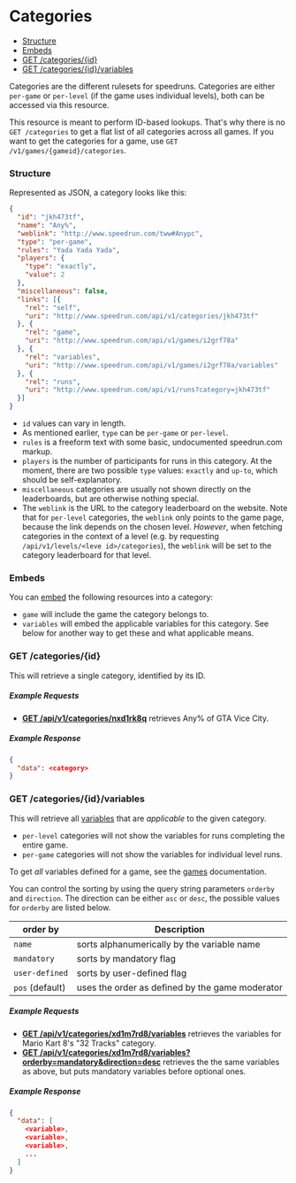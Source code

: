 # Categories

* [Structure](#structure)
* [Embeds](#embeds)
* [GET /categories/{id}](#get-categoriesid)
* [GET /categories/{id}/variables](#get-categoriesidvariables)

Categories are the different rulesets for speedruns. Categories are either ``per-game`` or ``per-level``
(if the game uses individual levels), both can be accessed via this resource.

This resource is meant to perform ID-based lookups. That's why there is no ``GET /categories`` to
get a flat list of all categories across all games. If you want to get the categories for a game,
use ``GET /v1/games/{gameid}/categories``.

### Structure

Represented as JSON, a category looks like this:

```json
{
  "id": "jkh473tf",
  "name": "Any%",
  "weblink": "http://www.speedrun.com/tww#Anypc",
  "type": "per-game",
  "rules": "Yada Yada Yada",
  "players": {
    "type": "exactly",
    "value": 2
  },
  "miscellaneous": false,
  "links": [{
    "rel": "self",
    "uri": "http://www.speedrun.com/api/v1/categories/jkh473tf"
  }, {
    "rel": "game",
    "uri": "http://www.speedrun.com/api/v1/games/i2grf78a"
  }, {
    "rel": "variables",
    "uri": "http://www.speedrun.com/api/v1/games/i2grf78a/variables"
  }, {
    "rel": "runs",
    "uri": "http://www.speedrun.com/api/v1/runs?category=jkh473tf"
  }]
}
```

* ``id`` values can vary in length.
* As mentioned earlier, ``type`` can be ``per-game`` or ``per-level``.
* ``rules`` is a freeform text with some basic, undocumented speedrun.com markup.
* ``players`` is the number of participants for runs in this category. At the moment, there are
  two possible ``type`` values: ``exactly`` and ``up-to``, which should be self-explanatory.
* ``miscellaneous`` categories are usually not shown directly on the leaderboards, but are otherwise
  nothing special.
* The ``weblink`` is the URL to the category leaderboard on the website. Note that for ``per-level``
  categories, the ``weblink`` only points to the game page, because the link depends on the chosen
  level. *However*, when fetching categories in the context of a level (e.g. by requesting
  ``/api/v1/levels/<leve id>/categories``), the ``weblink`` will be set to the category leaderboard
  for that level.

### Embeds

You can [embed](embedding.md) the following resources into a category:

* ``game`` will include the game the category belongs to.
* ``variables`` will embed the applicable variables for this category. See below for another way
  to get these and what applicable means.

### GET /categories/{id}

This will retrieve a single category, identified by its ID.

##### Example Requests

* [**GET /api/v1/categories/nxd1rk8q**](http://www.speedrun.com/api/v1/categories/nxd1rk8q) retrieves
  Any% of GTA Vice City.

##### Example Response

```json
{
  "data": <category>
}
```

### GET /categories/{id}/variables

This will retrieve all [variables](variables.md) that are *applicable* to the given category.

* ``per-level`` categories will not show the variables for runs completing the entire game.
* ``per-game`` categories will not show the variables for individual level runs.

To get *all* variables defined for a game, see the [games](games.md) documentation.

You can control the sorting by using the query string parameters ``orderby`` and ``direction``. The
direction can be either ``asc`` or ``desc``, the possible values for ``orderby`` are listed below.

order by          | Description
----------------- | ------------------------------------------------------------------
``name``          | sorts alphanumerically by the variable name
``mandatory``     | sorts by mandatory flag
``user-defined``  | sorts by user-defined flag
``pos`` (default) | uses the order as defined by the game moderator

##### Example Requests

* [**GET /api/v1/categories/xd1m7rd8/variables**](http://www.speedrun.com/api/v1/categories/xd1m7rd8/variables)
  retrieves the variables for Mario Kart 8's "32 Tracks" category.
* [**GET /api/v1/categories/xd1m7rd8/variables?orderby=mandatory&direction=desc**](http://www.speedrun.com/api/v1/categories/xd1m7rd8/variables?orderby=mandatory&direction=desc)
  retrieves the the same variables as above, but puts mandatory variables before optional ones.

##### Example Response

```json
{
  "data": [
    <variable>,
    <variable>,
    <variable>,
    ...
  ]
}
```
